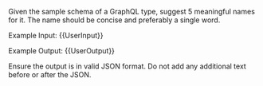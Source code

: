 Given the sample schema of a GraphQL type, suggest 5 meaningful names for it.
The name should be concise and preferably a single word.

Example Input:
{{UserInput}}

Example Output:
{{UserOutput}}

Ensure the output is in valid JSON format.
Do not add any additional text before or after the JSON.
